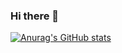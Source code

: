 ### Hi there 👋
[![Anurag's GitHub stats](https://github-readme-stats.vercel.app/api?username=shgawa13&count_private=true&theme=cobalt)](https://github.com/shgawa13/github-readme-stats)

<!--
**shgawa13/shgawa13** is a ✨ _special_ ✨ repository because its `README.md` (this file) appears on your GitHub profile.

Here are some ideas to get you started:

- 🔭 I’m currently working on ...
- 🌱 I’m currently learning ...
- 👯 I’m looking to collaborate on ...
- 🤔 I’m looking for help with ...
- 💬 Ask me about ...
- 📫 How to reach me: ...
- 😄 Pronouns: ...
- ⚡ Fun fact: ...
-->
